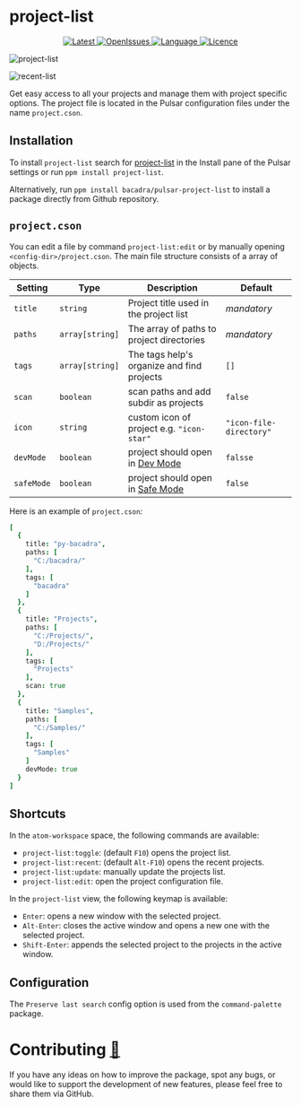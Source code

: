 # project-list

<p align="center">
  <a href="https://github.com/bacadra/pulsar-project-list/tags">
  <img src="https://img.shields.io/github/v/tag/bacadra/pulsar-project-list?style=for-the-badge&label=Latest&color=blue" alt="Latest">
  </a>
  <a href="https://github.com/bacadra/pulsar-project-list/issues">
  <img src="https://img.shields.io/github/issues-raw/bacadra/pulsar-project-list?style=for-the-badge&color=blue" alt="OpenIssues">
  </a>
  <a href="https://github.com/bacadra/pulsar-project-list/blob/master/package.json">
  <img src="https://img.shields.io/github/languages/top/bacadra/pulsar-project-list?style=for-the-badge&color=blue" alt="Language">
  </a>
  <a href="https://github.com/bacadra/pulsar-project-list/blob/master/LICENSE">
  <img src="https://img.shields.io/github/license/bacadra/pulsar-project-list?style=for-the-badge&color=blue" alt="Licence">
  </a>
</p>

![project-list](https://github.com/bacadra/pulsar-project-list/raw/master/assets/project-list.png)

![recent-list](https://github.com/bacadra/pulsar-project-list/raw/master/assets/recent-list.png)

Get easy access to all your projects and manage them with project specific options. The project file is located in the Pulsar configuration files under the name `project.cson`.

## Installation

To install `project-list` search for [project-list](https://web.pulsar-edit.dev/packages/project-list) in the Install pane of the Pulsar settings or run `ppm install project-list`.

Alternatively, run `ppm install bacadra/pulsar-project-list` to install a package directly from Github repository.

## `project.cson`

You can edit a file by command `project-list:edit` or by manually opening `<config-dir>/project.cson`. The main file structure consists of a array of objects.

Setting | Type | Description | Default
-|-|-|-
`title` | `string` | Project title used in the project list | *mandatory*
`paths` | `array[string]` | The array of paths to project directories | *mandatory*
`tags` | `array[string]` | The tags help's organize and find projects | `[]`
`scan` | `boolean` | scan paths and add subdir as projects | `false`
`icon` | `string` | custom icon of project e.g. `"icon-star"` | `"icon-file-directory"`
`devMode` | `boolean` | project should open in [Dev Mode](https://pulsar-edit.dev/docs/launch-manual/sections/core-hacking/#running-in-development-mode) | `falsse`
`safeMode` | `boolean` | project should open in [Safe Mode](https://pulsar-edit.dev/docs/launch-manual/sections/core-hacking/#using-safe-mode) | `false`

Here is an example of `project.cson`:

```cson
[
  {
    title: "py-bacadra",
    paths: [
      "C:/bacadra/"
    ],
    tags: [
      "bacadra"
    ]
  },
  {
    title: "Projects",
    paths: [
      "C:/Projects/",
      "D:/Projects/"
    ],
    tags: [
      "Projects"
    ],
    scan: true
  },
  {
    title: "Samples",
    paths: [
      "C:/Samples/"
    ],
    tags: [
      "Samples"
    ]
    devMode: true
  }
]
```

## Shortcuts

In the `atom-workspace` space, the following commands are available:

* `project-list:toggle`: (default `F10`) opens the project list.
* `project-list:recent`: (default `Alt-F10`) opens the recent projects.
* `project-list:update`: manually update the projects list.
* `project-list:edit`: open the project configuration file.

In the `project-list` view, the following keymap is available:

* `Enter`: opens a new window with the selected project.
* `Alt-Enter`: closes the active window and opens a new one with the selected project.
* `Shift-Enter`: appends the selected project to the projects in the active window.

## Configuration

The `Preserve last search` config option is used from the `command-palette` package.

# Contributing [🍺](https://www.buymeacoffee.com/asiloisad)

If you have any ideas on how to improve the package, spot any bugs, or would like to support the development of new features, please feel free to share them via GitHub.

